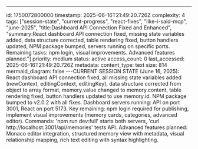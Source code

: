 ---
id: 1750072800000
timestamp: 2025-06-16T21:49:20.726Z
complexity: 4
tags: ["session-state", "current-progress", "react-fixes", "like-i-said-mcp", "june-2025", "title:Dashboard API Connection Fixed and Enhanced", "summary:React dashboard API connection fixed, missing state variables added, data structure corrected, table rendering fixed, button handlers updated, NPM package bumped, servers running on specific ports. Remaining tasks: npm login, visual improvements. Advanced features planned."]
priority: medium
status: active
access_count: 0
last_accessed: 2025-06-16T21:49:20.726Z
metadata:
  content_type: text
  size: 814
  mermaid_diagram: false
---CURRENT SESSION STATE (June 16, 2025): React dashboard API connection fixed, all missing state variables added (newContext, editingContext, editingKey), data structure corrected from object to array format, memory.value changed to memory.content, table rendering fixed, button handlers updated to use memory.id. NPM package bumped to v2.0.2 with all fixes. Dashboard servers running: API on port 3001, React on port 5173. Key remaining: npm login required for publishing, implement visual improvements (memory cards, categories, advanced editor). Commands: 'npm run dev:full' starts both servers, 'curl http://localhost:3001/api/memories' tests API. Advanced features planned: Monaco editor integration, structured memory view with metadata, visual relationship mapping, rich text editing with syntax highlighting.